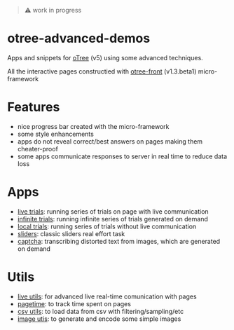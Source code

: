 > :warning: work in progress

# otree-advanced-demos

Apps and snippets for [oTree](https://www.otree.org/) (v5) using some advanced techniques.

All the interactive pages constructied with [otree-front](https://github.com/qwiglydee/otree-front) (v1.3.beta1) micro-framework

# Features

- nice progress bar created with the micro-framework
- some style enhancements
- apps do not reveal correct/best answers on pages making them cheater-proof
- some apps communicate responses to server in real time to reduce data loss

# Apps

- [live trials](trials_live): running series of trials on page with live communication
- [infinite trials](trials_infinite): running infinite series of trials generated on demand
- [local trials](trials_local): running series of trials without live communication
- [sliders](sliders): classic sliders real effort task
- [captcha](captcha): transcribing distorted text from images, which are generated on demand

# Utils

- [live utils](utils/live_utils.py): for advanced live real-time comunication with pages
- [pagetime](utils/pagetime.py): to track time spent on pages
- [csv utils](utils/csv_utils.py): to load data from csv with filtering/sampling/etc
- [image utis](utils/image_utils.py): to generate and encode some simple images
